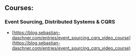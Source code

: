 
## Courses:

### Event Sourcing, Distributed Systems & CQRS

- [https://blog.sebastian-daschner.com/entries/event_sourcing_cqrs_video_course](https://blog.sebastian-daschner.com/entries/event_sourcing_cqrs_video_course)
